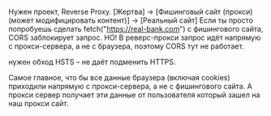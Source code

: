Нужен проект, Reverse Proxy.
[Жертва] → [Фишинговый сайт (прокси) (может модифицировать контент)] → [Реальный сайт]
Если ты просто попробуешь сделать fetch("https://real-bank.com") с фишингового сайта, CORS заблокирует запрос.
НО! В реверс-прокси запрос идёт напрямую с прокси-сервера, а не с браузера, поэтому CORS тут не работает.

нужен обход HSTS – не даёт подменить HTTPS.

Самое главное, что бы все данные браузера (включая cookies) приходили напрямую с прокси-сервера, а не с фишингового сайта. А прокси сервер получает эти данные от пользователя который зашел на наш прокси сайт.